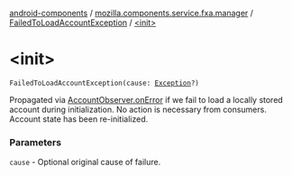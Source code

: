 [android-components](../../index.md) / [mozilla.components.service.fxa.manager](../index.md) / [FailedToLoadAccountException](index.md) / [&lt;init&gt;](./-init-.md)

# &lt;init&gt;

`FailedToLoadAccountException(cause: `[`Exception`](https://kotlinlang.org/api/latest/jvm/stdlib/kotlin/-exception/index.html)`?)`

Propagated via [AccountObserver.onError](../../mozilla.components.concept.sync/-account-observer/on-error.md) if we fail to load a locally stored account during
initialization. No action is necessary from consumers.
Account state has been re-initialized.

### Parameters

`cause` - Optional original cause of failure.